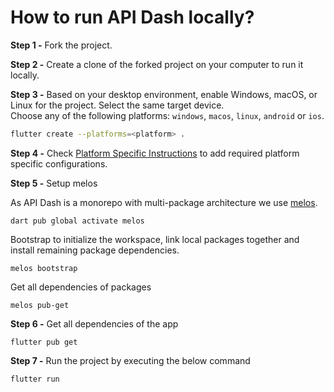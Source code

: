 # How to run API Dash locally?

**Step 1 -** Fork the project.

**Step 2 -** Create a clone of the forked project on your computer to run it locally.

**Step 3 -** Based on your desktop environment, enable Windows, macOS, or Linux for the project. Select the same target device.  
Choose any of the following platforms: `windows`, `macos`, `linux`, `android` or `ios`.

```bash
flutter create --platforms=<platform> .
```

**Step 4 -** Check [Platform Specific Instructions](https://github.com/foss42/apidash/blob/main/doc/dev_guide/platform_specific_instructions.md) to add required platform specific configurations.   

**Step 5 -** Setup melos

As API Dash is a monorepo with multi-package architecture we use [melos](https://pub.dev/packages/melos). 

```
dart pub global activate melos
```

Bootstrap to initialize the workspace, link local packages together and install remaining package dependencies. 

```
melos bootstrap
```

Get all dependencies of packages

```
melos pub-get
```

**Step 6 -** Get all dependencies of the app

```
flutter pub get
```

**Step 7 -** Run the project by executing the below command

```
flutter run
```
